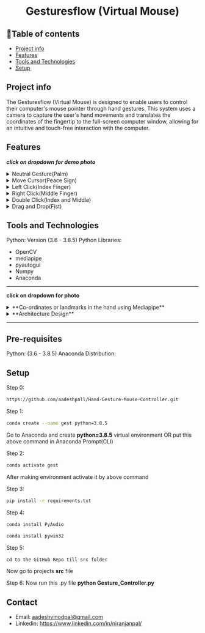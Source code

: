 <h1 align="center">Gesturesflow (Virtual Mouse)</h1>

## :bookmark_tabs:Table of contents
* [Project info](#Project-info)
* [Features](#Features)
* [Tools and Technologies](#Tools-and-Technologies)
* [Setup](#setup)

## Project info

The Gesturesflow (Virtual Mouse) is designed to enable users to control their computer's mouse pointer through hand gestures. This system uses a camera to capture the user's hand movements and translates the coordinates of the fingertip to the full-screen computer window, allowing for an intuitive and touch-free interaction with the computer.

## Features
 **_click on dropdown for demo photo_** <br>

<details>
<summary>Neutral Gesture(Palm)</summary>
 <figure>
  <img src="Media/minor FINAL.pdf-image-033.jpg" alt="Move Cursor" width="452" height="390"><br>
  <figcaption>Neutral Gesture. Used to halt/stop execution of current gesture.</figcaption>
</figure>
</details>
 

<details>
<summary>Move Cursor(Peace Sign)</summary>
  <img src="Media/minor FINAL.pdf-image-034.jpg" alt="Move Cursor" width="452" height="390"><br>
  <figcaption>Cursor is assigned to the midpoint of index and middle fingertips. This gesture moves the cursor to the desired location. Speed of the cursor movement is proportional to the speed of hand.</figcaption>
</details>

<details>
<summary>Left Click(Index Finger)</summary>
<img src="Media/minor FINAL.pdf-image-035.jpg" alt="Move Cursor" width="452" height="390"><br>
 <figcaption>Gesture for single left click</figcaption>
</details>

<details>
<summary>Right Click(Middle Finger)</summary>
<img src="Media/minor FINAL.pdf-image-039.jpg" alt="Move Cursor" width="452" height="390"><br>
 <figcaption>Gesture for single right click</figcaption>
</details>

<details>
<summary>Double Click(Index and Middle)</summary>
<img src="Media/minor FINAL.pdf-image-037.jpg" alt="Move Cursor" width="452" height="390"><br>
 <figcaption>Gesture for double click</figcaption>
</details>

<details>
<summary>Drag and Drop(Fist)</summary>
<img src="Media/minor FINAL.pdf-image-038.jpg" alt="Move Cursor" width="452" height="390"><br>
 <figcaption>Gesture for drag and drop functionality. Can be used to move/tranfer files from one directory to other.</figcaption>
</details>

## Tools and Technologies
Python: Version (3.6 - 3.8.5)
Python Libraries:
 - OpenCV
 - mediapipe
 - pyautogui
 - Numpy
 - Anaconda


---
**click on dropdown for photo**
<details>
<summary>**Co-ordinates or landmarks in the hand using Mediapipe**</summary>
  <img src="Media/minor FINAL.pdf-image-021.png"  width="800" height="372"><br>
</details>
<details>
<summary>**Architecture Design**</summary>
  <img src="Media/minor FINAL.pdf-image-027.png"  width="773" height="719">
</details>


----

## Pre-requisites
Python: (3.6 - 3.8.5)
Anaconda Distribution:

## Setup

  Step 0:
  ```bash
  https://github.com/aadeshpall/Hand-Gesture-Mouse-Controller.git
  ```

  Step 1: 
  ```bash
  conda create --name gest python=3.8.5
  ```
Go to Anaconda and create **python=3.8.5** virtual environment
OR put this above command in Anaconda Prompt(CLI)
  
  Step 2:
  ```bash
  conda activate gest
  ```
After making environment activate it by above command

Step 3:
  ```bash
  pip install -r requirements.txt
  ```
  
  Step 4:
  ```bash 
  conda install PyAudio
  ```

  ```bash 
  conda install pywin32
  ```
  
  Step 5:
  ``` 
  cd to the GitHub Repo till src folder
  ```
  Now go to projects **src** file

  Step 6:
  Now run this .py file **python Gesture_Controller.py**

## Contact

- Email: aadeshvinodpal@gmail.com
- Linkedin: https://www.linkedin.com/in/niranjanpal/
